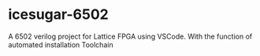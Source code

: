 # icesugar-6502
A 6502 verilog project for Lattice FPGA using VSCode. With the function of automated installation Toolchain 
